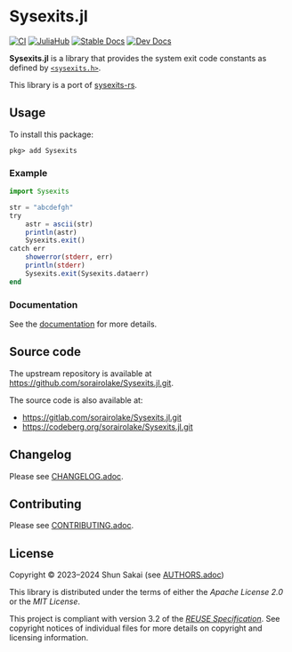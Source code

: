 <!--
SPDX-FileCopyrightText: 2023 Shun Sakai

SPDX-License-Identifier: Apache-2.0 OR MIT
-->

# Sysexits.jl

[![CI][ci-badge]][ci-url]
[![JuliaHub][juliahub-badge]][juliahub-url]
[![Stable Docs][stable-docs-badge]][stable-docs-url]
[![Dev Docs][dev-docs-badge]][dev-docs-url]

**Sysexits.jl** is a library that provides the system exit code constants as
defined by [`<sysexits.h>`].

This library is a port of [sysexits-rs].

## Usage

To install this package:

```
pkg> add Sysexits
```

### Example

```julia
import Sysexits

str = "abcdefgh"
try
    astr = ascii(str)
    println(astr)
    Sysexits.exit()
catch err
    showerror(stderr, err)
    println(stderr)
    Sysexits.exit(Sysexits.dataerr)
end
```

### Documentation

See the [documentation][stable-docs-url] for more details.

## Source code

The upstream repository is available at
<https://github.com/sorairolake/Sysexits.jl.git>.

The source code is also available at:

- <https://gitlab.com/sorairolake/Sysexits.jl.git>
- <https://codeberg.org/sorairolake/Sysexits.jl.git>

## Changelog

Please see [CHANGELOG.adoc].

## Contributing

Please see [CONTRIBUTING.adoc].

## License

Copyright &copy; 2023&ndash;2024 Shun Sakai (see [AUTHORS.adoc])

This library is distributed under the terms of either the _Apache License 2.0_
or the _MIT License_.

This project is compliant with version 3.2 of the [_REUSE Specification_]. See
copyright notices of individual files for more details on copyright and
licensing information.

[ci-badge]: https://img.shields.io/github/actions/workflow/status/sorairolake/Sysexits.jl/CI.yaml?branch=develop&style=for-the-badge&logo=github&label=CI
[ci-url]: https://github.com/sorairolake/Sysexits.jl/actions?query=branch%3Adevelop+workflow%3ACI++
[juliahub-badge]: https://img.shields.io/badge/JuliaHub-Sysexits-mediumorchid?style=for-the-badge&logo=julia
[juliahub-url]: https://juliahub.com/ui/Packages/General/Sysexits
[stable-docs-badge]: https://img.shields.io/badge/docs-stable-blue?style=for-the-badge
[stable-docs-url]: https://sorairolake.github.io/Sysexits.jl/stable/
[dev-docs-badge]: https://img.shields.io/badge/docs-dev-blue?style=for-the-badge
[dev-docs-url]: https://sorairolake.github.io/Sysexits.jl/dev/
[`<sysexits.h>`]: https://man.openbsd.org/sysexits
[sysexits-rs]: https://crates.io/crates/sysexits
[CHANGELOG.adoc]: CHANGELOG.adoc
[CONTRIBUTING.adoc]: CONTRIBUTING.adoc
[AUTHORS.adoc]: AUTHORS.adoc
[_REUSE Specification_]: https://reuse.software/spec/
